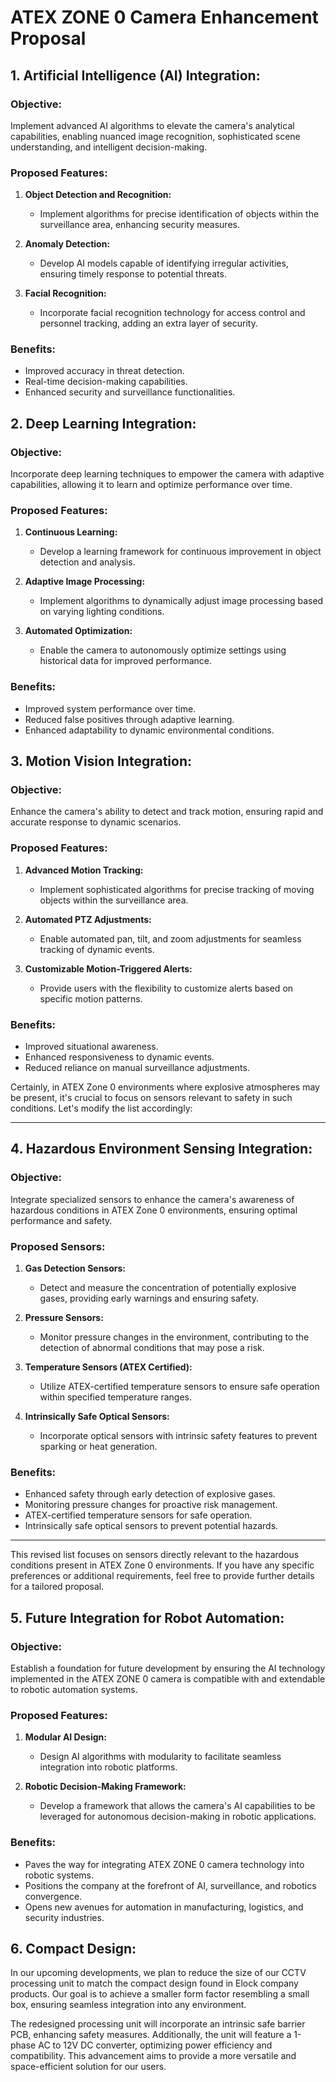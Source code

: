 
# ATEX ZONE 0 Camera Enhancement Proposal

## 1. Artificial Intelligence (AI) Integration:

### Objective:
Implement advanced AI algorithms to elevate the camera's analytical capabilities, enabling nuanced image recognition, sophisticated scene understanding, and intelligent decision-making.

### Proposed Features:
1. **Object Detection and Recognition:**
   - Implement algorithms for precise identification of objects within the surveillance area, enhancing security measures.
  
2. **Anomaly Detection:**
   - Develop AI models capable of identifying irregular activities, ensuring timely response to potential threats.

3. **Facial Recognition:**
   - Incorporate facial recognition technology for access control and personnel tracking, adding an extra layer of security.

### Benefits:
- Improved accuracy in threat detection.
- Real-time decision-making capabilities.
- Enhanced security and surveillance functionalities.

## 2. Deep Learning Integration:

### Objective:
Incorporate deep learning techniques to empower the camera with adaptive capabilities, allowing it to learn and optimize performance over time.

### Proposed Features:
1. **Continuous Learning:**
   - Develop a learning framework for continuous improvement in object detection and analysis.

2. **Adaptive Image Processing:**
   - Implement algorithms to dynamically adjust image processing based on varying lighting conditions.

3. **Automated Optimization:**
   - Enable the camera to autonomously optimize settings using historical data for improved performance.

### Benefits:
- Improved system performance over time.
- Reduced false positives through adaptive learning.
- Enhanced adaptability to dynamic environmental conditions.

## 3. Motion Vision Integration:

### Objective:
Enhance the camera's ability to detect and track motion, ensuring rapid and accurate response to dynamic scenarios.

### Proposed Features:
1. **Advanced Motion Tracking:**
   - Implement sophisticated algorithms for precise tracking of moving objects within the surveillance area.
  
2. **Automated PTZ Adjustments:**
   - Enable automated pan, tilt, and zoom adjustments for seamless tracking of dynamic events.

3. **Customizable Motion-Triggered Alerts:**
   - Provide users with the flexibility to customize alerts based on specific motion patterns.

### Benefits:
- Improved situational awareness.
- Enhanced responsiveness to dynamic events.
- Reduced reliance on manual surveillance adjustments.

Certainly, in ATEX Zone 0 environments where explosive atmospheres may be present, it's crucial to focus on sensors relevant to safety in such conditions. Let's modify the list accordingly:

---

## 4. Hazardous Environment Sensing Integration:

### Objective:
Integrate specialized sensors to enhance the camera's awareness of hazardous conditions in ATEX Zone 0 environments, ensuring optimal performance and safety.

### Proposed Sensors:
1. **Gas Detection Sensors:**
   - Detect and measure the concentration of potentially explosive gases, providing early warnings and ensuring safety.

2. **Pressure Sensors:**
   - Monitor pressure changes in the environment, contributing to the detection of abnormal conditions that may pose a risk.

3. **Temperature Sensors (ATEX Certified):**
   - Utilize ATEX-certified temperature sensors to ensure safe operation within specified temperature ranges.

4. **Intrinsically Safe Optical Sensors:**
   - Incorporate optical sensors with intrinsic safety features to prevent sparking or heat generation.

### Benefits:
- Enhanced safety through early detection of explosive gases.
- Monitoring pressure changes for proactive risk management.
- ATEX-certified temperature sensors for safe operation.
- Intrinsically safe optical sensors to prevent potential hazards.

---

This revised list focuses on sensors directly relevant to the hazardous conditions present in ATEX Zone 0 environments. If you have any specific preferences or additional requirements, feel free to provide further details for a tailored proposal.

## 5. Future Integration for Robot Automation:

### Objective:
Establish a foundation for future development by ensuring the AI technology implemented in the ATEX ZONE 0 camera is compatible with and extendable to robotic automation systems.

### Proposed Features:
1. **Modular AI Design:**
   - Design AI algorithms with modularity to facilitate seamless integration into robotic platforms.

2. **Robotic Decision-Making Framework:**
   - Develop a framework that allows the camera's AI capabilities to be leveraged for autonomous decision-making in robotic applications.

### Benefits:
- Paves the way for integrating ATEX ZONE 0 camera technology into robotic systems.
- Positions the company at the forefront of AI, surveillance, and robotics convergence.
- Opens new avenues for automation in manufacturing, logistics, and security industries.


## 6. Compact Design:

In our upcoming developments, we plan to reduce the size of our CCTV processing unit to match the compact design found in Elock company products. Our goal is to achieve a smaller form factor resembling a small box, ensuring seamless integration into any environment.

The redesigned processing unit will incorporate an intrinsic safe barrier PCB, enhancing safety measures. Additionally, the unit will feature a 1-phase AC to 12V DC converter, optimizing power efficiency and compatibility. This advancement aims to provide a more versatile and space-efficient solution for our users.
